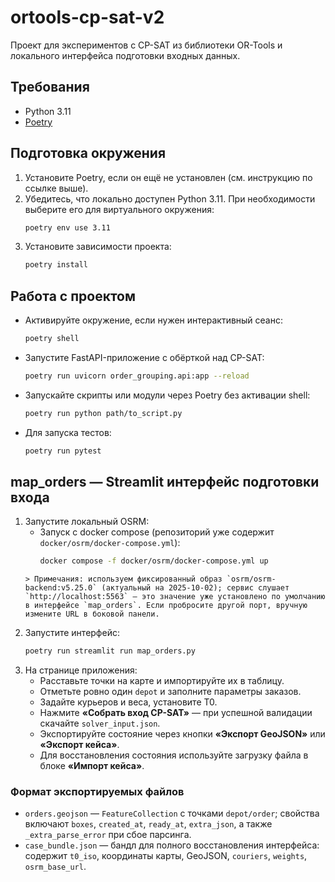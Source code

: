 # ortools-cp-sat-v2

Проект для экспериментов с CP-SAT из библиотеки OR-Tools и локального интерфейса подготовки входных данных.

## Требования
- Python 3.11
- [Poetry](https://python-poetry.org/)

## Подготовка окружения
1. Установите Poetry, если он ещё не установлен (см. инструкцию по ссылке выше).
2. Убедитесь, что локально доступен Python 3.11. При необходимости выберите его для виртуального окружения:
   ```bash
   poetry env use 3.11
   ```
3. Установите зависимости проекта:
   ```bash
   poetry install
   ```

## Работа с проектом
- Активируйте окружение, если нужен интерактивный сеанс:
  ```bash
  poetry shell
  ```
- Запустите FastAPI-приложение c обёрткой над CP-SAT:
  ```bash
  poetry run uvicorn order_grouping.api:app --reload
  ```
- Запускайте скрипты или модули через Poetry без активации shell:
  ```bash
  poetry run python path/to_script.py
  ```
- Для запуска тестов:
  ```bash
  poetry run pytest
  ```

## map_orders — Streamlit интерфейс подготовки входа
1. Запустите локальный OSRM:
   - Запуск с docker compose (репозиторий уже содержит `docker/osrm/docker-compose.yml`):
     ```bash
     docker compose -f docker/osrm/docker-compose.yml up
    ```
   > Примечания: используем фиксированный образ `osrm/osrm-backend:v5.25.0` (актуальный на 2025-10-02); сервис слушает `http://localhost:5563` — это значение уже установлено по умолчанию в интерфейсе `map_orders`. Если пробросите другой порт, вручную измените URL в боковой панели.
2. Запустите интерфейс:
   ```bash
   poetry run streamlit run map_orders.py
   ```
3. На странице приложения:
   - Расставьте точки на карте и импортируйте их в таблицу.
   - Отметьте ровно один `depot` и заполните параметры заказов.
   - Задайте курьеров и веса, установите T0.
   - Нажмите **«Собрать вход CP-SAT»** — при успешной валидации скачайте `solver_input.json`.
   - Экспортируйте состояние через кнопки **«Экспорт GeoJSON»** или **«Экспорт кейса»**.
   - Для восстановления состояния используйте загрузку файла в блоке **«Импорт кейса»**.

### Формат экспортируемых файлов
- `orders.geojson` — `FeatureCollection` с точками `depot/order`; свойства включают `boxes`, `created_at`, `ready_at`, `extra_json`, а также `_extra_parse_error` при сбое парсинга.
- `case_bundle.json` — бандл для полного восстановления интерфейса: содержит `t0_iso`, координаты карты, GeoJSON, `couriers`, `weights`, `osrm_base_url`.
